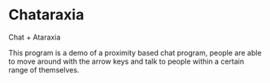 # Chataraxia
Chat + Ataraxia

This program is a demo of a proximity based chat program, people are able to move around with the arrow keys and talk to people within a certain range of themselves.

